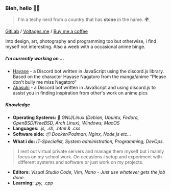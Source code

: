 ### Bleh, hello 👋🏻

> I'm a techy nerd from a country that has **stone** in the name. 🌍

[GitLab](https://gitlab.com/v4ltages) / [Voltages.me](https://voltages.me) / [Buy me a coffee](https://ko-fi.com/voltages)

Into design, art, photography and programming too but otherwise, i find myself not interesting. 
Also a weeb with a occasional anime binge.

##### I’m currently working on ...
- [Hayase](https://hayase.voltages.me) - a Discord bot written in JavaScript using the discord.js library. Based on the character Hayase Nagatoro from the manga/anime “Please don't bully me miss Nagatoro“
- [Akasuki](https://gitlab.com/v4ltages/anime.pics-bot) - a Discord bot written in JavaScript and using discord.js to assist you in finding inspiration from other's work on anime.pics
##### Knowledge
- **Operating Systems:** *🐧 GNU/Linux (Debian, Ubuntu, Fedora, OpenBSD/FreeBSD, Arch Linux), Windows, MacOS*
- **Languages:** *.js, .sh, .html & .css*
- **Software side:** *📦 Docker/Podman, Nginx, Node.js etc...*
- **What i do:** *IT-Specialist, System administration, Programming, DevOps.* 
> I rent out virtual private servers and manage them myself but i mainly focus on my school work. On occasions i setup and experiment with different systems and software or just work on my projects.
- **Editors:** *Visual Studio Code, Vim, Nano - Just use whatever gets the job done.*
- **Learning:** *.py, .cpp*

<!--
**v4ltages/v4ltages** is a ✨ _special_ ✨ repository because its `README.md` (this file) appears on your GitHub profile.

Here are some ideas to get you started:

- 🔭 I’m currently working on ...
- 🌱 I’m currently learning ...
- 👯 I’m looking to collaborate on ...
- 🤔 I’m looking for help with ...
- 💬 Ask me about ...
- 📫 How to reach me: ...
- 😄 Pronouns: ...
- ⚡ Fun fact: ...
-->
